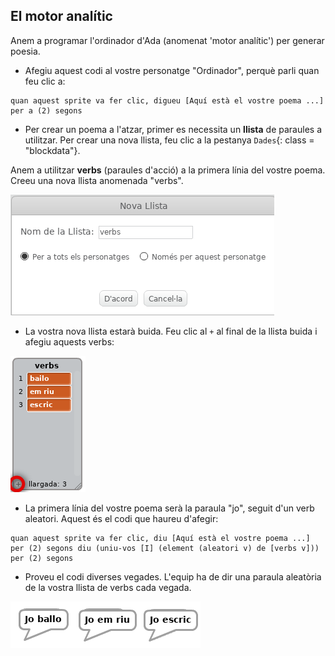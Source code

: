 ## El motor analític

Anem a programar l'ordinador d'Ada (anomenat 'motor analític') per generar poesia.

+ Afegiu aquest codi al vostre personatge "Ordinador", perquè parli quan feu clic a:

```blocks
quan aquest sprite va fer clic, digueu [Aquí està el vostre poema ...] per a (2) segons
```

+ Per crear un poema a l'atzar, primer es necessita un **llista** de paraules a utilitzar. Per crear una nova llista, feu clic a la pestanya `Dades`{: class = "blockdata"}.

Anem a utilitzar **verbs** (paraules d'acció) a la primera línia del vostre poema. Creeu una nova llista anomenada "verbs".

![captura de pantalla](images/poetry-list.png)

+ La vostra nova llista estarà buida. Feu clic al `+` al final de la llista buida i afegiu aquests verbs:

![captura de pantalla](images/poetry-verbs.png)

+ La primera línia del vostre poema serà la paraula "jo", seguit d'un verb aleatori. Aquest és el codi que haureu d'afegir:

```blocks
quan aquest sprite va fer clic, diu [Aquí està el vostre poema ...] per (2) segons diu (uniu-vos [I] (element (aleatori v) de [verbs v])) per (2) segons
```

+ Proveu el codi diverses vegades. L'equip ha de dir una paraula aleatòria de la vostra llista de verbs cada vegada.

![captura de pantalla](images/poetry-random-test.png)